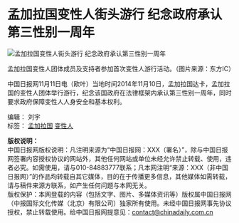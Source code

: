 # 孟加拉国变性人街头游行 纪念政府承认第三性别一周年

![孟加拉国变性人街头游行 纪念政府承认第三性别一周年](../../img/attachement/jpg/site1/20141111/0013729e431915cb97cf35.jpg)

孟加拉国变性人团体成员及支持者参加首次变性人游行活动。（图片来源：东方IC）

中国日报网11月11日电（欧叶）当地时间2014年11月10日，孟加拉国达卡，孟加拉国的变性人团体举行游行，纪念该国政府在法律框架内承认第三性别一周年，同时要求政府保障变性人人身安全和基本权利。

编辑： 刘宇  
标签： [孟加拉国](http://search.chinadaily.com.cn/searchcn.jsp?searchText=%E5%AD%9F%E5%8A%A0%E6%8B%89%E5%9B%BD) [变性人](http://search.chinadaily.com.cn/searchcn.jsp?searchText=%E5%8F%98%E6%80%A7%E4%BA%BA)

**版权说明：**   
中国日报网版权说明：凡注明来源为“中国日报网：XXX（署名）”，除与中国日报网签署内容授权协议的网站外，其他任何网站或单位未经允许禁止转载、使用，违者必究。如需使用，请与010-84883777联系；凡本网注明“来源：XXX（非中国日报网）”的作品均转载自其它媒体，目的在于传播更多信息，其他媒体如需转载，请与稿件来源方联系，如产生任何问题与本网无关。  
版权保护：本网登载的内容（包括文字、图片、多媒体资讯等）版权属中国日报网（中报国际文化传媒（北京）有限公司）独家所有使用。未经中国日报网事先协议授权，禁止转载使用。给中国日报网提意见：contact@chinadaily.com.cn
<!-- tcd_original_link https://world.chinadaily.com.cn/2014-11/11/content_18895956.htm -->
